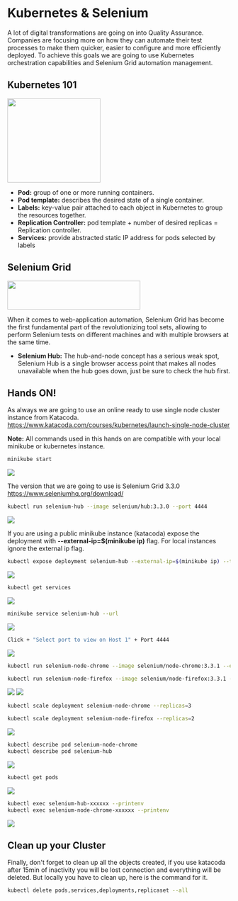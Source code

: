 # Kubernetes & Selenium 
A lot of digital transformations are going on into Quality Assurance. Companies are focusing more on how they can automate their test processes to make them quicker, easier to configure and more efficiently deployed. To achieve this  goals we are going to use Kubernetes orchestration capabilities and Selenium Grid automation management.

## Kubernetes 101 
<img height="190" width="210" src="https://github.com/twogg-git/k8s-selenium/blob/master/imgs/kubernetes.png">

- **Pod:** group of one or more running containers.    
- **Pod template:**  describes the desired state of a single container.     
- **Labels:** key-value pair attached to each object in Kubernetes to group the resources together.   
- **Replication Controller:**  pod template + number of desired replicas = Replication controller.   
- **Services:** provide abstracted static IP address for pods selected by labels   

## Selenium Grid
<img height="65" width="300" src="https://raw.githubusercontent.com/twogg-git/k8s-selenium/master/imgs/selenium.png">

When it comes to web-application automation, Selenium Grid has become the first fundamental part of the revolutionizing tool sets, allowing to perform Selenium tests on different machines and with multiple browsers at the same time.

- **Selenium Hub:** The hub-and-node concept has a serious weak spot, Selenium Hub is a single browser access point that makes all nodes unavailable when the hub goes down, just be sure to check the hub first.

## Hands ON!

As always we are going to use an online ready to use single node cluster instance from Katacoda. 
https://www.katacoda.com/courses/kubernetes/launch-single-node-cluster

**Note:** All commands used in this hands on are compatible with your local minikube or kubernetes instance.

```sh
minikube start
```
<img src="https://github.com/twogg-git/k8s-selenium/blob/master/imgs/minikube_start.png">

The version that we are going to use is Selenium Grid 3.3.0 https://www.seleniumhq.org/download/
```sh
kubectl run selenium-hub --image selenium/hub:3.3.0 --port 4444
```
<img src="https://github.com/twogg-git/k8s-selenium/blob/master/imgs/run_selenium.png">

If you are using a public minikube instance (katacoda) expose the deployment with **--external-ip=$(minikube ip)** flag. For local instances ignore the external ip flag.
```sh
kubectl expose deployment selenium-hub --external-ip=$(minikube ip) --type=NodePort
```
<img src="https://github.com/twogg-git/k8s-selenium/blob/master/imgs/deploy_selenium.png">

```sh
kubectl get services
```
<img src="https://github.com/twogg-git/k8s-selenium/blob/master/imgs/get_services.png">

```sh
minikube service selenium-hub --url
```
<img src="https://github.com/twogg-git/k8s-selenium/blob/master/imgs/selenium_url.png">

```sh
Click + "Select port to view on Host 1" + Port 4444
```
<img src="https://github.com/twogg-git/k8s-selenium/blob/master/imgs/selenium_console.png">

```sh
kubectl run selenium-node-chrome --image selenium/node-chrome:3.3.1 --env="HUB_PORT_4444_TCP_ADDR=selenium-hub" --env="HUB_PORT_4444_TCP_PORT=4444"

kubectl run selenium-node-firefox --image selenium/node-firefox:3.3.1 --env="HUB_PORT_4444_TCP_ADDR=selenium-hub" --env="HUB_PORT_4444_TCP_PORT=4444"
```
<img src="https://github.com/twogg-git/k8s-selenium/blob/master/imgs/create_pods.png">

<img src="https://github.com/twogg-git/k8s-selenium/blob/master/imgs/console_with_pods.png">

```sh
kubectl scale deployment selenium-node-chrome --replicas=3

kubectl scale deployment selenium-node-firefox --replicas=2
```
<img src="https://github.com/twogg-git/k8s-selenium/blob/master/imgs/console_scalated.png">

```sh
kubectl describe pod selenium-node-chrome
kubectl describe pod selenium-hub
```
<img src="https://github.com/twogg-git/k8s-selenium/blob/master/imgs/describe_deployment.png">

```sh
kubectl get pods
```
<img src="https://github.com/twogg-git/k8s-selenium/blob/master/imgs/get_pods.png">

```sh
kubectl exec selenium-hub-xxxxxx --printenv
kubectl exec selenium-node-chrome-xxxxxx --printenv
```
<img src="https://github.com/twogg-git/k8s-selenium/blob/master/imgs/printenv_pod.png">

## Clean up your Cluster
Finally, don't forget to clean up all the objects created, if you use katacoda after 15min of inactivity you will be lost connection and everything will be deleted. But locally you have to clean up, here is the command for it.
```sh
kubectl delete pods,services,deployments,replicaset --all
```
